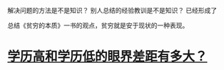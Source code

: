 解决问题的方法是不是知识？
别人总结的经验教训是不是知识？
已经形成了

总结《贫穷的本质》一书的观点，贫穷就是安于现状的一种表现。


# [学历高和学历低的眼界差距有多大？](https://bh.sb/post/50241/)

